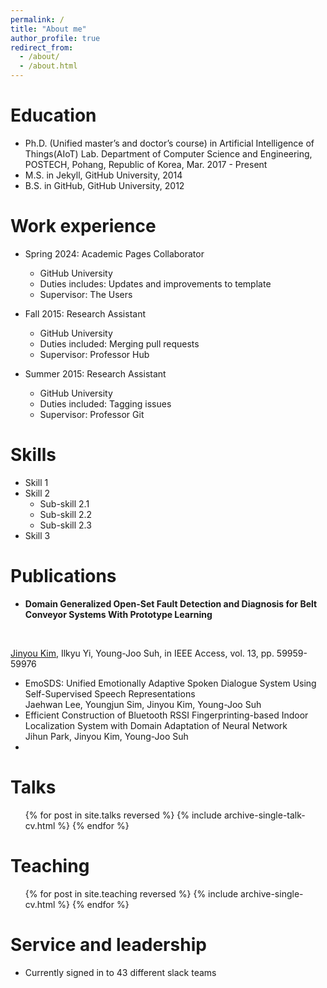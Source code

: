 ```yaml
---
permalink: /
title: "About me"
author_profile: true
redirect_from: 
  - /about/
  - /about.html
---
```


Education
======
* Ph.D. (Unified master’s and doctor’s course) in Artificial Intelligence of Things(AIoT) Lab. Department of Computer Science and Engineering, POSTECH, Pohang, Republic of Korea, Mar. 2017 - Present
* M.S. in Jekyll, GitHub University, 2014
* B.S. in GitHub, GitHub University, 2012

Work experience
======
* Spring 2024: Academic Pages Collaborator
  * GitHub University
  * Duties includes: Updates and improvements to template
  * Supervisor: The Users

* Fall 2015: Research Assistant
  * GitHub University
  * Duties included: Merging pull requests
  * Supervisor: Professor Hub

* Summer 2015: Research Assistant
  * GitHub University
  * Duties included: Tagging issues
  * Supervisor: Professor Git
  
Skills
======
* Skill 1
* Skill 2
  * Sub-skill 2.1
  * Sub-skill 2.2
  * Sub-skill 2.3
* Skill 3

Publications
======
* <P><B>Domain Generalized Open-Set Fault Detection and Diagnosis for Belt Conveyor Systems With Prototype Learning </B></P> <br />
<U>Jinyou Kim</U>, Ilkyu Yi, Young-Joo Suh, in IEEE Access, vol. 13, pp. 59959-59976

* EmoSDS: Unified Emotionally Adaptive Spoken Dialogue System Using Self-Supervised Speech Representations <br />
Jaehwan Lee, Youngjun Sim, Jinyou Kim, Young-Joo Suh
* Efficient Construction of Bluetooth RSSI Fingerprinting-based Indoor Localization System with Domain Adaptation of Neural Network <br />
Jihun Park, Jinyou Kim, Young-Joo Suh
* 
  
Talks
======
  <ul>{% for post in site.talks reversed %}
    {% include archive-single-talk-cv.html  %}
  {% endfor %}</ul>
  
Teaching
======
  <ul>{% for post in site.teaching reversed %}
    {% include archive-single-cv.html %}
  {% endfor %}</ul>
  
Service and leadership
======
* Currently signed in to 43 different slack teams
